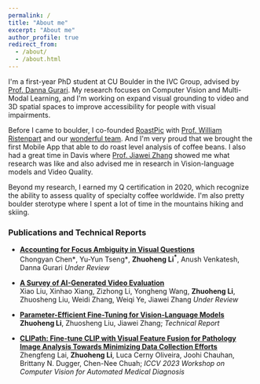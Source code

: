 ```yaml
---
permalink: /
title: "About me"
excerpt: "About me"
author_profile: true
redirect_from: 
  - /about/
  - /about.html
---
```


I'm a first-year PhD student at CU Boulder in the IVC Group, advised by [Prof. Danna Gurari](https://dannagurari.colorado.edu/). My research focuses on Computer Vision and Multi-Modal Learning, and I'm working on expand visual grounding to video and 3D spatial spaces to improve accessibility for people with visual impairments.

Before I came to boulder, I co-founded [RoastPic](https://www.roastpic.com/) with [Prof. William Ristenpart](https://coffeecenter.ucdavis.edu/people/william-ristenpart) and our [wonderful team](https://www.roastpic.com/about-us). And I'm very proud that we brought the first Mobile App that able to do roast level analysis of coffee beans. I also had a great time in Davis where [Prof. Jiawei Zhang](http://jiaweizhang.net/) showed me what research was like and also advised me in research in Vision-language models and Video Quality.

Beyond my research, I earned my Q certification in 2020, which recognize the ability to assess quality of specialty coffee worldwide. I'm also pretty boulder sterotype where I spent a lot of time in the mountains hiking and skiing. 

### Publications and Technical Reports
* **[Accounting for Focus Ambiguity in Visual Questions](https://arxiv.org/abs/2501.02201)**  
Chongyan Chen*<sup>*</sup>*, Yu-Yun Tseng*<sup>*</sup>*, **Zhuoheng Li<sup>*</sup>**, Anush Venkatesh, Danna Gurari
*Under Review*
* **[A Survey of AI-Generated Video Evaluation](https://arxiv.org/pdf/2410.19884)**  
Xiao Liu, Xinhao Xiang, Zizhong Li, Yongheng Wang, **Zhuoheng Li**, Zhuosheng Liu, Weidi Zhang, Weiqi Ye, Jiawei Zhang
*Under Review*

* **[Parameter-Efficient Fine-Tuning for Vision-Language Models](https://andy-lzh.github.io/files/PEFT_CLIP.pdf)**  
**Zhuoheng Li**, Zhuosheng Liu, Jiawei Zhang; 
 *Technical Report*

* **[CLIPath: Fine-tune CLIP with Visual Feature Fusion for Pathology Image Analysis Towards Minimizing Data Collection Efforts](https://openaccess.thecvf.com/content/ICCV2023W/CVAMD/papers/Lai_CLIPath_Fine-Tune_CLIP_with_Visual_Feature_Fusion_for_Pathology_Image_ICCVW_2023_paper.pdf)**  
 Zhengfeng Lai, **Zhuoheng Li**, Luca Cerny Oliveira, Joohi Chauhan, Brittany N. Dugger, Chen-Nee Chuah; 
 *ICCV 2023 Workshop on Computer Vision for Automated Medical Diagnosis*